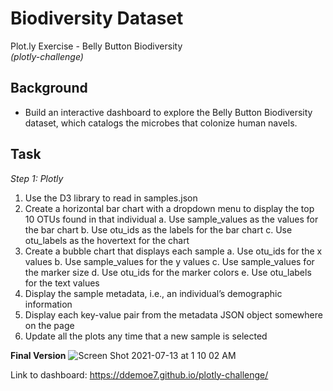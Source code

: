# Biodiversity Dataset
Plot.ly Exercise - Belly Button Biodiversity
<br>
<i>(plotly-challenge)</i>

## Background
* Build an interactive dashboard to explore the Belly Button Biodiversity dataset, which catalogs the microbes that colonize human navels.

## Task
<i>Step 1: Plotly</i>
1. Use the D3 library to read in samples.json
2. Create a horizontal bar chart with a dropdown menu to display the top 10 OTUs found in that individual
  a. Use sample_values as the values for the bar chart
  b. Use otu_ids as the labels for the bar chart
  c. Use otu_labels as the hovertext for the chart
3. Create a bubble chart that displays each sample
  a. Use otu_ids for the x values
  b. Use sample_values for the y values
  c. Use sample_values for the marker size
  d. Use otu_ids for the marker colors
  e. Use otu_labels for the text values
4. Display the sample metadata, i.e., an individual’s demographic information
5. Display each key-value pair from the metadata JSON object somewhere on the page
6. Update all the plots any time that a new sample is selected

<b>Final Version</b>
![Screen Shot 2021-07-13 at 1 10 02 AM](https://user-images.githubusercontent.com/22499952/125394063-10f46e80-e377-11eb-8a8b-de6ab606d0d9.png)

Link to dashboard:
https://ddemoe7.github.io/plotly-challenge/


